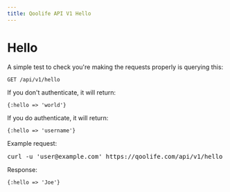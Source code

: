 ```yaml
---
title: Qoolife API V1 Hello
---
```


# Hello

A simple test to check you're making the requests properly is querying this:

    GET /api/v1/hello

If you don't authenticate, it will return:

    {:hello => 'world'}

If you do authenticate, it will return:

    {:hello => 'username'}

Example request:

<pre class="console">
curl -u 'user@example.com' https://qoolife.com/api/v1/hello
</pre>

Response:

    {:hello => 'Joe'}
